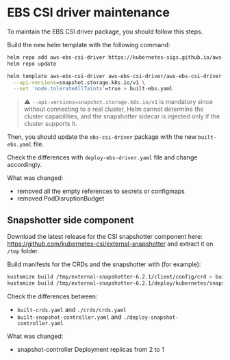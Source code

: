 # EBS CSI driver maintenance

To maintain the EBS CSI driver package, you should follow this steps.

Build the new helm template with the following command:

```bash
helm repo add aws-ebs-csi-driver https://kubernetes-sigs.github.io/aws-ebs-csi-driver
helm repo update

helm template aws-ebs-csi-driver aws-ebs-csi-driver/aws-ebs-csi-driver -n kube-system \
  --api-versions=snapshot.storage.k8s.io/v1 \
  --set 'node.tolerateAllTaints'=true > built-ebs.yaml
```

> ⚠️ `--api-versions=snapshot.storage.k8s.io/v1` is mandatory since without connecting to a real cluster, Helm cannot determine the cluster capabilities, and the snapshotter sidecar is injected only if the cluster supports it.

Then, you should update the `ebs-csi-driver` package with the new `built-ebs.yaml` file.

Check the differences with `deploy-ebs-driver.yaml` file and change accordingly.

What was changed:

- removed all the empty references to secrets or configmaps
- removed PodDisruptionBudget

## Snapshotter side component

Download the latest release for the CSI snapshotter component here: <https://github.com/kubernetes-csi/external-snapshotter> and extract it on `/tmp` folder.

Build manifests for the CRDs and the snapshotter with (for example):

```bash
kustomize build /tmp/external-snapshotter-6.2.1/client/config/crd > built-crds.yaml
kustomize build /tmp/external-snapshotter-6.2.1/deploy/kubernetes/snapshot-controller > built-snapshot-controller.yaml
```

Check the differences between:

- `built-crds.yaml` and `./crds/crds.yaml`
- `built-snapshot-controller.yaml` and `./deploy-snapshot-controller.yaml`

What was changed:

- snapshot-controller Deployment replicas from 2 to 1
